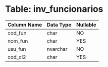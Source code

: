# Table: inv_funcionarios

| Column Name | Data Type | Nullable |
|-------------|-----------|----------|
| cod_fun | char | NO |
| nom_fun | char | YES |
| usu_fun | nvarchar | NO |
| cod_cl2 | char | YES |
